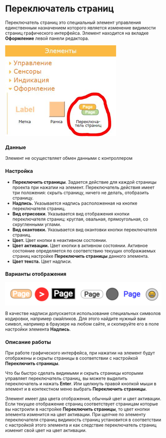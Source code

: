 # Переключатель страниц

Переключатель страниц это специальный элемент управления единственным назначением которого является изменение видимости страниц графического интерфейса. Элемент находится на вкладке **Оформление** левой панели редактора.

![ru_01](ru_01.jpg)

### Данные

Элемент не осуществляет обмен данными с контроллером

### Настройка

- **Переключить страницы**. Задается действие для каждой страницы проекта при нажатии на элемент. Переключатель действия имеет три положения: скрыть страницу, ничего не делать, отобразить страницу.
- **Надпись.** Указывается надпись расположенная на кнопке переключателя страниц. 
- **Вид отрисовки**. Указывается вид отображения кнопки переключателя страниц: круглая, овальная, прямоугольная, со скругленными углами.
- **Вид окантовки.** Указывается вид окантовки кнопки переключателя страниц.
- **Цвет.** Цвет кнопки в неактивном состоянии.
- **Цвет активации.** Цвет кнопки в активном состоянии. Активное состояние определяется по соответствию текущих отображаемых страниц настройке **Переключить страницы** данного элемента.
- **Цвет текста.** Цвет надписи.

### Варианты отображения

![en_02](en_02.jpg)

В качестве надписи допускается использование специальных символов кодировки, например смайликов. Для этого найдите нужный вам символ, например в браузере на любом сайте, и скопируйте его в поле настройки элемента **Надпись**.

### Описание работы

При работе графического интерфейса, при нажатии на элемент будут отображены и скрыты страницы в соответствии с настройкой **Переключить страницы**. 

Что бы быстро сделать видимыми и скрыть страницы которыми управляет переключатель страниц, вы можете выделить переключатель и нажать **Enter**. Или щелкнуть правой кнопкой мыши в элемент и в контекстном меню выбрать **Переключить страницы**.

Элемент имеет два цвета отображения, обычный цвет и цвет активации. Если текущее отображение страниц соответствует страницам которые вы настроили в настройке **Переключить страницы**, то цвет кнопки элемента изменится на цвет активации. При щелчке по элементу переключателя страниц видимость страниц установится в соответствии с настройкой этого элемента и как следствие переключатель страниц изменит свой цвет на цвет активации.

